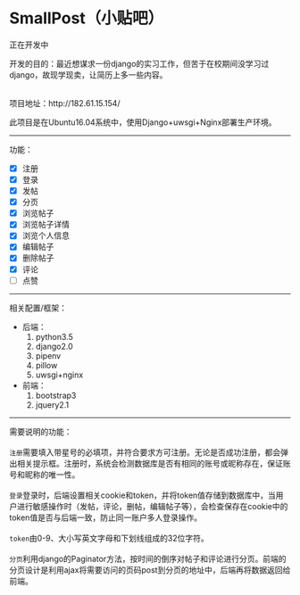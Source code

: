 # SmallPost（小贴吧）
<label>正在开发中</label>

<div>开发的目的：最近想谋求一份django的实习工作，但苦于在校期间没学习过django，故现学现卖，让简历上多一些内容。</div>

<div>
    <p>项目地址：http://182.61.15.154/</p>
    <p>此项目是在Ubuntu16.04系统中，使用Django+uwsgi+Nginx部署生产环境。</p>
</div>

***

功能：
- [x] 注册
- [x] 登录
- [x] 发帖
- [x] 分页
- [x] 浏览帖子
- [x] 浏览帖子详情
- [x] 浏览个人信息
- [x] 编辑帖子
- [x] 删除帖子
- [x] 评论
- [ ] 点赞

***

相关配置/框架：
* 后端：
    1. python3.5
    2. django2.0
    3. pipenv
    4. pillow
    5. uwsgi+nginx<br>
* 前端：
    1. bootstrap3
    2. jquery2.1

***

需要说明的功能：<br><br>
`注册`需要填入带星号的必填项，并符合要求方可注册。无论是否成功注册，都会弹出相关提示框。注册时，系统会检测数据库是否有相同的账号或昵称存在，保证账号和昵称的唯一性。<br><br>
`登录`登录时，后端设置相关cookie和token，并将token值存储到数据库中，当用户进行敏感操作时（发帖，评论，删帖，编辑帖子等），会检查保存在cookie中的token值是否与后端一致，防止同一账户多人登录操作。<br><br>
`token`由0-9、大小写英文字母和下划线组成的32位字符。<br><br>
`分页`利用django的Paginator方法，按时间的倒序对帖子和评论进行分页。前端的分页设计是利用ajax将需要访问的页码post到分页的地址中，后端再将数据返回给前端。<br><br>
